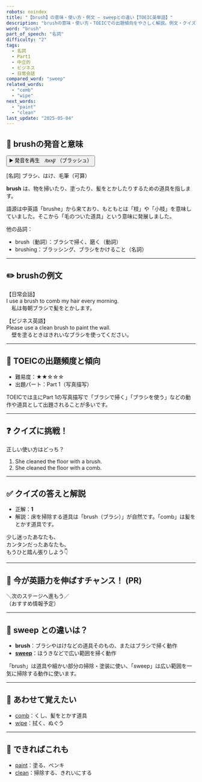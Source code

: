 ```yaml
---
robots: noindex
title: "【brush】の意味・使い方・例文 ― sweepとの違い【TOEIC英単語】"
description: "brushの意味・使い方・TOEICでの出題傾向をやさしく解説。例文・クイズ付きでsweepとの違いもわかりやすく学べます。"
word: "brush"
part_of_speech: "名詞"
difficulty: "2"
tags:
  - 名詞
  - Part1
  - 中立的
  - ビジネス
  - 日常会話
compared_word: "sweep"
related_words:
  - "comb"
  - "wipe"
next_words:
  - "paint"
  - "clean"
last_update: "2025-05-04"
---
```


## 🔰 brushの発音と意味

<button class="play-audio" onclick="playTTS('brush')">
  <span class="play-audio-main">
    ▶️ 発音を再生　/brʌʃ/
  </span>
  <span class="play-audio-sub">
    （ブラッシュ）
  </span>
</button>

[名詞] ブラシ、はけ、毛筆（可算）

**brush** は、物を掃いたり、塗ったり、髪をとかしたりするための道具を指します。

語源は中英語「brushe」から来ており、もともとは「枝」や「小枝」を意味していました。そこから「毛のついた道具」という意味に発展しました。

他の品詞：  
- brush（動詞）：ブラシで掃く、磨く（動詞）
- brushing：ブラッシング、ブラシをかけること（名詞）

---

## ✏️ brushの例文

【日常会話】  
I use a brush to comb my hair every morning.  
　私は毎朝ブラシで髪をとかします。

【ビジネス英語】  
Please use a clean brush to paint the wall.  
　壁を塗るときはきれいなブラシを使ってください。

---

## 🎯 TOEICの出題頻度と傾向

- 難易度：★★☆☆☆
- 出題パート：Part 1（写真描写）

TOEICでは主にPart 1の写真描写で「ブラシで掃く」「ブラシを使う」などの動作や道具として出題されることが多いです。

---

## ❓ クイズに挑戦！

正しい使い方はどっち？

1. She cleaned the floor with a brush.  
2. She cleaned the floor with a comb.

---

## ✅ クイズの答えと解説

- 正解：**1**
- 解説：床を掃除する道具は「brush（ブラシ）」が自然です。「comb」は髪をとかす道具です。

少し迷ったあなたも、  
カンタンだったあなたも、  
もうひと踏ん張りしよう👇️

---

## 🚀 今が英語力を伸ばすチャンス！ (PR)

<div class="info-center">
＼次のステージへ進もう／<br>  
（おすすめ情報予定）
</div>

---

## 🤔  sweep との違いは？

- **brush**：ブラシやはけなどの道具そのもの、またはブラシで掃く動作
- **[sweep](/sweep)**：ほうきなどで広い範囲を掃く動作

「brush」は道具や細かい部分の掃除・塗装に使い、「sweep」は広い範囲を一気に掃除する動作に使います。

---

## 🧩 あわせて覚えたい

- [comb](/comb)：くし、髪をとかす道具
- [wipe](/wipe)：拭く、ぬぐう

---

## 📖 できればこれも

- [paint](/paint)：塗る、ペンキ
- [clean](/clean)：掃除する、きれいにする

<!-- cvid: aid04_bid07 -->
